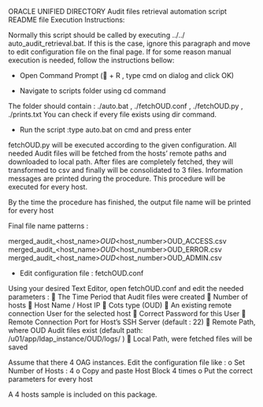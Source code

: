 ORACLE UNIFIED DIRECTORY Audit files retrieval automation script
README file
Execution Instructions:

Normally this script should be called by executing ../../ auto_audit_retrieval.bat. If this is the case, ignore this paragraph and move to edit configuration file on the final page. If for some reason manual execution is needed, follow the instructions bellow:
-	Open Command Prompt ( + R , type cmd on dialog and click OK)
 

-	Navigate to scripts folder using cd command

 
The folder should contain :
./auto.bat  , ./fetchOUD.conf , ./fetchOUD.py , ./prints.txt
You can check if every file exists using dir command.

-	Run the script :type auto.bat on cmd and press enter


fetchOUD.py will be executed according to the given configuration. All needed Audit files will be fetched from the hosts’ remote paths and downloaded to local path. After files are completely fetched, they will transformed to csv and finally will be consolidated to 3 files. Information messages are printed during the procedure. This procedure will be executed for every host.
 
By the time the procedure has finished, the output file name will be printed for every host


Final file name patterns :

merged_audit_<host_name>_OUD_<host_number>OUD_ACCESS.csv
merged_audit_<host_name>_OUD_<host_number>OUD_ERROR.csv
merged_audit_<host_name>_OUD_<host_number>OUD_ADMIN.csv
				

-	Edit configuration file : fetchOUD.conf

Using your desired Text Editor, open fetchOUD.conf and edit the needed parameters :
	The Time Period that Audit files were created
	Number of hosts
	Host Name / Host IP
	Cots type (OUD)
	An existing remote connection User for the selected host
	Correct Password for this User
	Remote Connection Port for Host’s SSH Server (default : 22)
	Remote Path, where OUD Audit files exist (default path: /u01/app/ldap_instance/OUD/logs/ )
	Local Path, were fetched files will be saved


Assume that there 4 OAG instances. Edit the configuration file like :
o	Set Number of Hosts : 4
o	Copy and paste Host Block 4 times 
o	Put the correct parameters for every host

A 4 hosts sample is included on this package.


